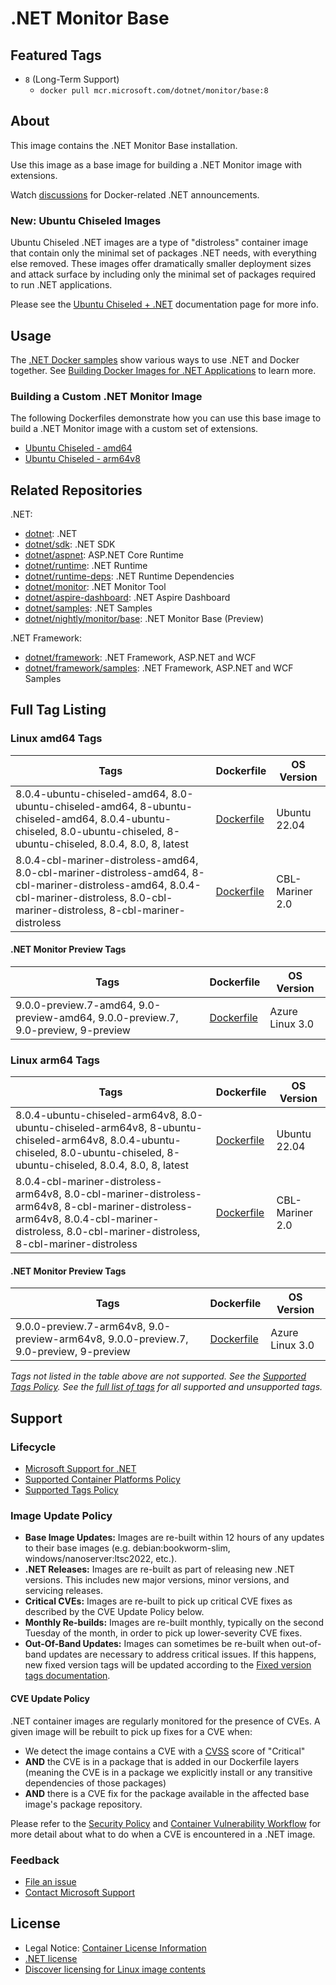 # .NET Monitor Base

## Featured Tags

* `8` (Long-Term Support)
  * `docker pull mcr.microsoft.com/dotnet/monitor/base:8`

## About

This image contains the .NET Monitor Base installation.

Use this image as a base image for building a .NET Monitor image with extensions.

Watch [discussions](https://github.com/dotnet/dotnet-docker/discussions/categories/announcements) for Docker-related .NET announcements.

### New: Ubuntu Chiseled Images

Ubuntu Chiseled .NET images are a type of "distroless" container image that contain only the minimal set of packages .NET needs, with everything else removed.
These images offer dramatically smaller deployment sizes and attack surface by including only the minimal set of packages required to run .NET applications.

Please see the [Ubuntu Chiseled + .NET](https://github.com/dotnet/dotnet-docker/blob/main/documentation/ubuntu-chiseled.md) documentation page for more info.

## Usage

The [.NET Docker samples](https://github.com/dotnet/dotnet-docker/blob/main/samples/README.md) show various ways to use .NET and Docker together. See [Building Docker Images for .NET Applications](https://docs.microsoft.com/dotnet/core/docker/building-net-docker-images) to learn more.

### Building a Custom .NET Monitor Image

The following Dockerfiles demonstrate how you can use this base image to build a .NET Monitor image with a custom set of extensions.

* [Ubuntu Chiseled - amd64](https://github.com/dotnet/dotnet-docker/blob/main/src/monitor/8.0/ubuntu-chiseled/amd64/Dockerfile)
* [Ubuntu Chiseled - arm64v8](https://github.com/dotnet/dotnet-docker/blob/main/src/monitor/8.0/ubuntu-chiseled/arm64v8/Dockerfile)

## Related Repositories

.NET:

* [dotnet](https://hub.docker.com/r/microsoft/dotnet/): .NET
* [dotnet/sdk](https://hub.docker.com/r/microsoft/dotnet-sdk/): .NET SDK
* [dotnet/aspnet](https://hub.docker.com/r/microsoft/dotnet-aspnet/): ASP.NET Core Runtime
* [dotnet/runtime](https://hub.docker.com/r/microsoft/dotnet-runtime/): .NET Runtime
* [dotnet/runtime-deps](https://hub.docker.com/r/microsoft/dotnet-runtime-deps/): .NET Runtime Dependencies
* [dotnet/monitor](https://hub.docker.com/r/microsoft/dotnet-monitor/): .NET Monitor Tool
* [dotnet/aspire-dashboard](https://hub.docker.com/r/microsoft/dotnet-aspire-dashboard/): .NET Aspire Dashboard
* [dotnet/samples](https://hub.docker.com/r/microsoft/dotnet-samples/): .NET Samples
* [dotnet/nightly/monitor/base](https://hub.docker.com/r/microsoft/dotnet-nightly-monitor-base/): .NET Monitor Base (Preview)

.NET Framework:

* [dotnet/framework](https://hub.docker.com/r/microsoft/dotnet-framework/): .NET Framework, ASP.NET and WCF
* [dotnet/framework/samples](https://hub.docker.com/r/microsoft/dotnet-framework-samples/): .NET Framework, ASP.NET and WCF Samples

## Full Tag Listing

### Linux amd64 Tags

Tags | Dockerfile | OS Version
-----------| -------------| -------------
8.0.4-ubuntu-chiseled-amd64, 8.0-ubuntu-chiseled-amd64, 8-ubuntu-chiseled-amd64, 8.0.4-ubuntu-chiseled, 8.0-ubuntu-chiseled, 8-ubuntu-chiseled, 8.0.4, 8.0, 8, latest | [Dockerfile](https://github.com/dotnet/dotnet-docker/blob/main/src/monitor-base/8.0/ubuntu-chiseled/amd64/Dockerfile) | Ubuntu 22.04
8.0.4-cbl-mariner-distroless-amd64, 8.0-cbl-mariner-distroless-amd64, 8-cbl-mariner-distroless-amd64, 8.0.4-cbl-mariner-distroless, 8.0-cbl-mariner-distroless, 8-cbl-mariner-distroless | [Dockerfile](https://github.com/dotnet/dotnet-docker/blob/main/src/monitor-base/8.0/cbl-mariner-distroless/amd64/Dockerfile) | CBL-Mariner 2.0

#### .NET Monitor Preview Tags

Tags | Dockerfile | OS Version
-----------| -------------| -------------
9.0.0-preview.7-amd64, 9.0-preview-amd64, 9.0.0-preview.7, 9.0-preview, 9-preview | [Dockerfile](https://github.com/dotnet/dotnet-docker/blob/main/src/monitor-base/9.0/azurelinux-distroless/amd64/Dockerfile) | Azure Linux 3.0

### Linux arm64 Tags

Tags | Dockerfile | OS Version
-----------| -------------| -------------
8.0.4-ubuntu-chiseled-arm64v8, 8.0-ubuntu-chiseled-arm64v8, 8-ubuntu-chiseled-arm64v8, 8.0.4-ubuntu-chiseled, 8.0-ubuntu-chiseled, 8-ubuntu-chiseled, 8.0.4, 8.0, 8, latest | [Dockerfile](https://github.com/dotnet/dotnet-docker/blob/main/src/monitor-base/8.0/ubuntu-chiseled/arm64v8/Dockerfile) | Ubuntu 22.04
8.0.4-cbl-mariner-distroless-arm64v8, 8.0-cbl-mariner-distroless-arm64v8, 8-cbl-mariner-distroless-arm64v8, 8.0.4-cbl-mariner-distroless, 8.0-cbl-mariner-distroless, 8-cbl-mariner-distroless | [Dockerfile](https://github.com/dotnet/dotnet-docker/blob/main/src/monitor-base/8.0/cbl-mariner-distroless/arm64v8/Dockerfile) | CBL-Mariner 2.0

#### .NET Monitor Preview Tags

Tags | Dockerfile | OS Version
-----------| -------------| -------------
9.0.0-preview.7-arm64v8, 9.0-preview-arm64v8, 9.0.0-preview.7, 9.0-preview, 9-preview | [Dockerfile](https://github.com/dotnet/dotnet-docker/blob/main/src/monitor-base/9.0/azurelinux-distroless/arm64v8/Dockerfile) | Azure Linux 3.0
<!--End of generated tags-->

*Tags not listed in the table above are not supported. See the [Supported Tags Policy](https://github.com/dotnet/dotnet-docker/blob/main/documentation/supported-tags.md). See the [full list of tags](https://mcr.microsoft.com/v2/dotnet/monitor/base/tags/list) for all supported and unsupported tags.*

## Support

### Lifecycle

* [Microsoft Support for .NET](https://github.com/dotnet/core/blob/main/support.md)
* [Supported Container Platforms Policy](https://github.com/dotnet/dotnet-docker/blob/main/documentation/supported-platforms.md)
* [Supported Tags Policy](https://github.com/dotnet/dotnet-docker/blob/main/documentation/supported-tags.md)

### Image Update Policy

* **Base Image Updates:** Images are re-built within 12 hours of any updates to their base images (e.g. debian:bookworm-slim, windows/nanoserver:ltsc2022, etc.).
* **.NET Releases:** Images are re-built as part of releasing new .NET versions. This includes new major versions, minor versions, and servicing releases.
* **Critical CVEs:** Images are re-built to pick up critical CVE fixes as described by the CVE Update Policy below.
* **Monthly Re-builds:** Images are re-built monthly, typically on the second Tuesday of the month, in order to pick up lower-severity CVE fixes.
* **Out-Of-Band Updates:** Images can sometimes be re-built when out-of-band updates are necessary to address critical issues. If this happens, new fixed version tags will be updated according to the [Fixed version tags documentation](https://github.com/dotnet/dotnet-docker/blob/main/documentation/supported-tags.md#fixed-version-tags).

#### CVE Update Policy

.NET container images are regularly monitored for the presence of CVEs. A given image will be rebuilt to pick up fixes for a CVE when:

* We detect the image contains a CVE with a [CVSS](https://nvd.nist.gov/vuln-metrics/cvss) score of "Critical"
* **AND** the CVE is in a package that is added in our Dockerfile layers (meaning the CVE is in a package we explicitly install or any transitive dependencies of those packages)
* **AND** there is a CVE fix for the package available in the affected base image's package repository.

Please refer to the [Security Policy](https://github.com/dotnet/dotnet-docker/blob/main/SECURITY.md) and [Container Vulnerability Workflow](https://github.com/dotnet/dotnet-docker/blob/main/documentation/vulnerability-reporting.md) for more detail about what to do when a CVE is encountered in a .NET image.

### Feedback

* [File an issue](https://github.com/dotnet/dotnet-docker/issues/new/choose)
* [Contact Microsoft Support](https://support.microsoft.com/contactus/)

## License

* Legal Notice: [Container License Information](https://aka.ms/mcr/osslegalnotice)
* [.NET license](https://github.com/dotnet/dotnet-docker/blob/main/LICENSE)
* [Discover licensing for Linux image contents](https://github.com/dotnet/dotnet-docker/blob/main/documentation/image-artifact-details.md)

